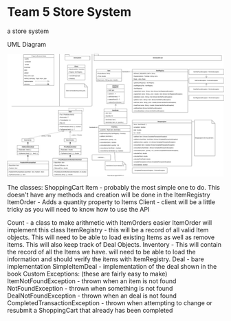 # Team 5 Store System
a store system

UML Diagram

![](./Diagram.svg)

The classes:
ShoppingCart
Item - probably the most simple one to do. This doesn't have any methods and creation will be done in the ItemRegistry
ItemOrder - Adds a quantity property to Items 
Client - client will be a little tricky as you will need to know how to use the API 

Count<T> - a class to make arithmetic with ItemOrders easier ItemOrder will implement this class
ItemRegistry - this will be a record of all valid Item objects. This will need to be able to load existing Items as well as remove items. This will also keep track of Deal Objects.
Inventory  - This will contain the record of all the Items we have. will need to be able to load the information and should verify the items with ItemRegistry. 
Deal - bare implementation 
SimpleItemDeal - implementation of the deal shown in the book
 Custom Exceptions: (these are fairly easy to make)
ItemNotFoundException - thrown when an item is not found
NotFoundException - thrown when something is not found
DealNotFoundException - thrown when an deal is not found
CompletedTransactionException - thrown when attempting to change or resubmit a ShoppingCart that already has been completed
